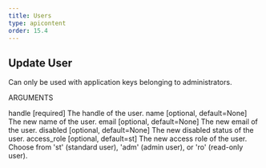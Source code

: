 ```yaml
---
title: Users
type: apicontent
order: 15.4
---
```


## Update User
Can only be used with application keys belonging to administrators.

ARGUMENTS

handle [required]
The handle of the user.
name [optional, default=None]
The new name of the user.
email [optional, default=None]
The new email of the user.
disabled [optional, default=None]
The new disabled status of the user.
access_role [optional, default=st]
The new access role of the user. Choose from 'st' (standard user), 'adm' (admin user), or 'ro' (read-only user).
